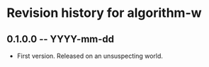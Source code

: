 # Revision history for algorithm-w

## 0.1.0.0  -- YYYY-mm-dd

* First version. Released on an unsuspecting world.
